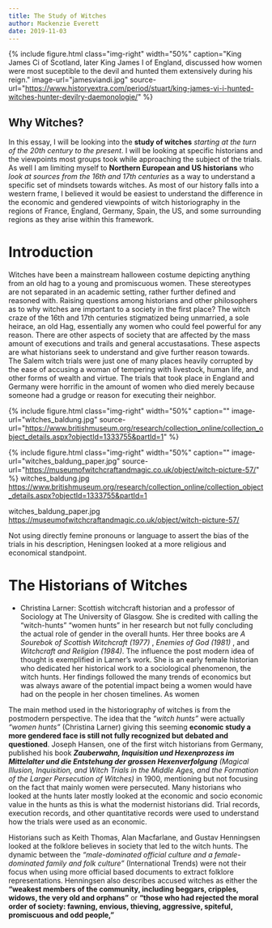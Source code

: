 ```yaml
---
title: The Study of Witches
author: Mackenzie Everett
date: 2019-11-03
---
```


{% include figure.html
  class="img-right"
  width="50%"
  caption="King James Ci of Scotland, later King James I of England, discussed how women were most suceptible to the devil and hunted them extensively during his reign."
  image-url="jamesviandi.jpg"
  source-url="https://www.historyextra.com/period/stuart/king-james-vi-i-hunted-witches-hunter-devilry-daemonologie/"
%}

## Why Witches?

In this essay, I will be looking into the **study of witches** _starting at the turn of the 20th century to the present_. I will be looking at specific historians and the viewpoints most groups took while approaching the subject of the trials. As well I am limiting myself to **Northern European and US historians** who _look at sources from the 16th and 17th centuries_ as a way to understand a specific set of mindsets towards witches. As most of our history falls into a western frame, I believed it would be easiest to understand the difference in the economic and gendered viewpoints of witch historiography in the regions of France, England, Germany, Spain, the US, and some surrounding regions as they arise within this framework.

# Introduction

Witches have been a mainstream halloween costume depicting anything from an old hag to a young and promiscuous women.  These stereotypes are not separated in an academic setting, rather further defined and reasoned with. Raising questions among historians and other philosophers as to why witches are important to a society in the first place? The witch craze of the 16th and 17th centuries stigmatized being unmarried, a sole heirace, an old Hag, essentially any women who could feel powerful for any reason. There are other aspects of society that are affected by the mass amount of executions and trails and general accustasations. These aspects are what historians seek to understand and give further reason towards. The Salem witch trials were just one of many places heavily corrupted by the ease of accusing a woman of tempering with livestock, human life, and other forms of wealth and virtue. The trials that took place in England and Germany were horrific in the amount of women who died merely because someone had a grudge or reason for executing their neighbor. 



{% include figure.html
  class="img-right"
  width="50%"
  caption=""
  image-url="witches_baldung.jpg"
  source-url="https://www.britishmuseum.org/research/collection_online/collection_object_details.aspx?objectId=1333755&partId=1"
%}

{% include figure.html
  class="img-right"
  width="50%"
  caption=""
  image-url="witches_baldung_paper.jpg"
  source-url="https://museumofwitchcraftandmagic.co.uk/object/witch-picture-57/"
%}
witches_baldung.jpg
https://www.britishmuseum.org/research/collection_online/collection_object_details.aspx?objectId=1333755&partId=1

witches_baldung_paper.jpg
https://museumofwitchcraftandmagic.co.uk/object/witch-picture-57/


Not using directly femine pronouns or language to assert the bias of the trials in his description, Heningsen looked at a more religious and economical standpoint. 
# The Historians of Witches
- Christina Larner: Scottish witchcraft historian and a professor of Sociology at The University of Glasgow. She is credited with calling the “witch-hunts” “women hunts” in her research but not fully concluding the actual role of gender in the overall hunts. Her three books are _A Sourebok of Scottish Witchcraft (1977)_ , _Enemies of God (1981)_ , and _Witchcraft and Religion (1984)_. The influence the post modern idea of thought is exemplified in Larner’s work. She is an early female historian who dedicated her historical work to a sociological phenomenon, the witch hunts. Her findings followed the many trends of economics but was always aware of the potential impact being a women would have had on the people in her chosen timelines. As women 


The main method used in the historiography of witches is from the postmodern perspective. The idea that the _“witch hunts”_ were actually _“women hunts”_ (Christina Larner) giving this seeming **economic study a more gendered face is still not fully recognized but debated and questioned**. Joseph Hansen, one of the first witch historians from Germany, published his book **_Zauberwahn, Inquisition und Hexenprozess im Mittelalter und die Entstehung der grossen Hexenverfolgung_** _(Magical Illusion, Inquisition, and Witch Trials in the Middle Ages, and the Formation of the Larger Persecution of Witches)_ in 1900, mentioning but not focusing on the fact that mainly women were persecuted. Many historians who looked at the hunts later mostly looked at the economic and socio economic value in the hunts as this is what the modernist historians did. Trial records, execution records, and other quantitative records were used to understand how the trials were used as an economic.

Historians such as Keith Thomas, Alan Macfarlane, and Gustav Henningsen looked at the folklore believes in society that led to the witch hunts. The dynamic between the _“male-dominated official culture and a female-dominated family and folk culture”_ (International Trends) were not their focus when using more official based documents to extract folklore representations. Henningsen also describes accused witches as either the **“weakest members of the community, including beggars, cripples, widows, the very old and orphans”** or **“those who had rejected the moral order of society: fawning, envious, thieving, aggressive, spiteful, promiscuous and odd people,”** 

